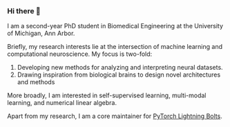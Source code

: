 ### Hi there 👋

I am a second-year PhD student in Biomedical Engineering at the University of Michigan, Ann Arbor.

Briefly, my research interests lie at the intersection of machine learning and computational neuroscience. My focus is two-fold:
1) Developing new methods for analyzing and interpreting neural datasets.
2) Drawing inspiration from biological brains to design novel architectures and methods

More broadly, I am interested in self-supervised learning, multi-modal learning, and numerical linear algebra.

Apart from my research, I am a core maintainer for [PyTorch Lightning Bolts](https://github.com/Lightning-AI/lightning-bolts).
